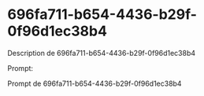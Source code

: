 # 696fa711-b654-4436-b29f-0f96d1ec38b4

Description de 696fa711-b654-4436-b29f-0f96d1ec38b4

Prompt:

Prompt de 696fa711-b654-4436-b29f-0f96d1ec38b4